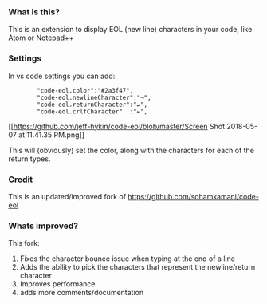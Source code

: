 ### What is this?
This is an extension to display EOL (new line) characters in your code, like Atom or Notepad++

### Settings
In vs code settings you can add:
```
        "code-eol.color":"#2a3f47",
        "code-eol.newlineCharacter":"¬",
        "code-eol.returnCharacter":"↵",
        "code-eol.crlfCharacter"  :"←",
```
[[https://github.com/jeff-hykin/code-eol/blob/master/Screen Shot 2018-05-07 at 11.41.35 PM.png]]

This will (obviously) set the color, along with the characters for each of the return types.

### Credit
This is an updated/improved fork of https://github.com/sohamkamani/code-eol

### Whats improved?
This fork:
1. Fixes the character bounce issue when typing at the end of a line 
2. Adds the ability to pick the characters that represent the newline/return character
3. Improves performance
4. adds more comments/documentation

